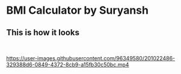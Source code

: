 # BMI Calculator by Suryansh

## This is how it looks

<br>

https://user-images.githubusercontent.com/96349580/201022486-329388d6-0849-4372-8cb9-a15fb30c50bc.mp4
